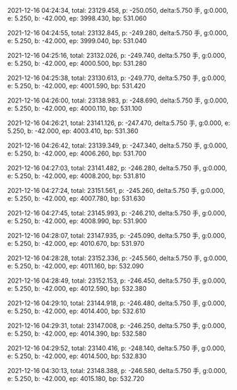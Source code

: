 2021-12-16 04:24:34, total: 23129.458, p: -250.050, delta:5.750 手, g:0.000, e: 5.250, b: -42.000, ep: 3998.430, bp: 531.060

2021-12-16 04:24:55, total: 23132.845, p: -249.280, delta:5.750 手, g:0.000, e: 5.250, b: -42.000, ep: 3999.040, bp: 531.040

2021-12-16 04:25:16, total: 23132.026, p: -249.740, delta:5.750 手, g:0.000, e: 5.250, b: -42.000, ep: 4000.500, bp: 531.280

2021-12-16 04:25:38, total: 23130.613, p: -249.770, delta:5.750 手, g:0.000, e: 5.250, b: -42.000, ep: 4001.590, bp: 531.420

2021-12-16 04:26:00, total: 23138.983, p: -248.690, delta:5.750 手, g:0.000, e: 5.250, b: -42.000, ep: 4000.110, bp: 531.100

2021-12-16 04:26:21, total: 23141.126, p: -247.470, delta:5.750 手, g:0.000, e: 5.250, b: -42.000, ep: 4003.410, bp: 531.360

2021-12-16 04:26:42, total: 23139.349, p: -247.340, delta:5.750 手, g:0.000, e: 5.250, b: -42.000, ep: 4006.260, bp: 531.700

2021-12-16 04:27:03, total: 23141.482, p: -246.280, delta:5.750 手, g:0.000, e: 5.250, b: -42.000, ep: 4008.200, bp: 531.810

2021-12-16 04:27:24, total: 23151.561, p: -245.260, delta:5.750 手, g:0.000, e: 5.250, b: -42.000, ep: 4007.780, bp: 531.630

2021-12-16 04:27:45, total: 23145.993, p: -246.210, delta:5.750 手, g:0.000, e: 5.250, b: -42.000, ep: 4008.990, bp: 531.900

2021-12-16 04:28:07, total: 23147.935, p: -245.090, delta:5.750 手, g:0.000, e: 5.250, b: -42.000, ep: 4010.670, bp: 531.970

2021-12-16 04:28:28, total: 23152.336, p: -245.560, delta:5.750 手, g:0.000, e: 5.250, b: -42.000, ep: 4011.160, bp: 532.090

2021-12-16 04:28:49, total: 23152.153, p: -246.450, delta:5.750 手, g:0.000, e: 5.250, b: -42.000, ep: 4012.590, bp: 532.380

2021-12-16 04:29:10, total: 23144.918, p: -246.480, delta:5.750 手, g:0.000, e: 5.250, b: -42.000, ep: 4014.400, bp: 532.610

2021-12-16 04:29:31, total: 23147.008, p: -246.250, delta:5.750 手, g:0.000, e: 5.250, b: -42.000, ep: 4014.390, bp: 532.580

2021-12-16 04:29:52, total: 23140.416, p: -248.140, delta:5.750 手, g:0.000, e: 5.250, b: -42.000, ep: 4014.500, bp: 532.830

2021-12-16 04:30:13, total: 23148.388, p: -246.580, delta:5.750 手, g:0.000, e: 5.250, b: -42.000, ep: 4015.180, bp: 532.720